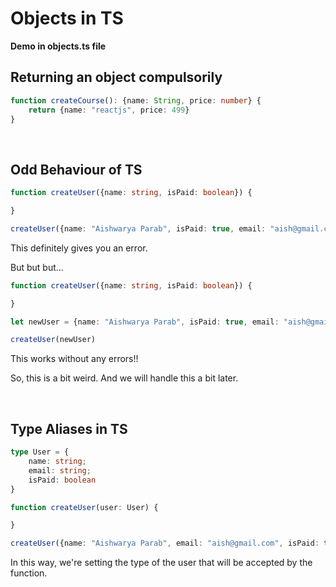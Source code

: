 # Objects in TS

**Demo in objects.ts file**

## Returning an object compulsorily

``` typescript
function createCourse(): {name: String, price: number} {
    return {name: "reactjs", price: 499}
}
```

<br>

## Odd Behaviour of TS

``` typescript
function createUser({name: string, isPaid: boolean}) {

}

createUser({name: "Aishwarya Parab", isPaid: true, email: "aish@gmail.com"})
```

This definitely gives you an error. 

But but but...


``` typescript
function createUser({name: string, isPaid: boolean}) {

}

let newUser = {name: "Aishwarya Parab", isPaid: true, email: "aish@gmail.com"}

createUser(newUser)
```

This works without any errors!!

So, this is a bit weird. And we will handle this a bit later. 

<br>

## Type Aliases in TS

``` typescript
type User = {
    name: string;
    email: string;
    isPaid: boolean
}

function createUser(user: User) {

}

createUser({name: "Aishwarya Parab", email: "aish@gmail.com", isPaid: true})
```

In this way, we're setting the type of the user that will be accepted by the function.